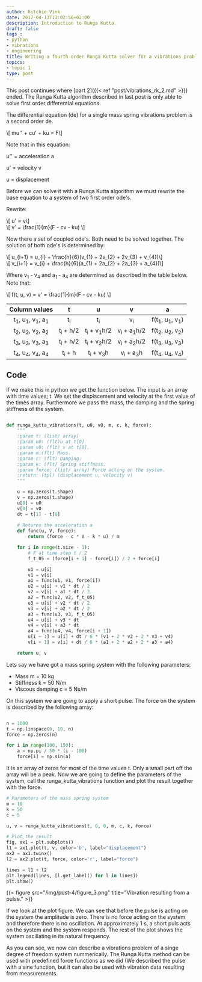 ```yaml
---
author: Ritchie Vink
date: 2017-04-13T13:02:56+02:00
description: Introduction to Runga Kutta.
draft: false
tags :
- python
- vibrations
- engineering
title: Writing a fourth order Runga Kutta solver for a vibrations problem in Python (Part 3)
topics:
- topic 1
type: post
---
```


This post continues where [part 2]({{< ref "post/vibrations_rk_2.md" >}}) ended. The Runga Kutta algorithm described in last post is only able to solve first order differential equations.

The differential equation (de) for a single mass spring vibrations problem is a second order de.

<div>\[ mu'' + cu' + ku = F\] </div>

Note that in this equation:

u'' = acceleration a

u' = velocity v

u = displacement

Before we can solve it with a Runga Kutta algorithm we must rewrite the base equation to a system of two first order ode's.

Rewrite:

<div>\[ u' = v\] </div>
<div>\[ v' = \frac{1}{m}(F - cv - ku) \] </div>

Now there a set of coupled ode's. Both need to be solved together. The solution of both ode's is determined by:

<div>\[ u_{i+1} = u_{i} + \frac{h}{6}(v_{1} + 2v_{2} + 2v_{3} + v_{4})\] </div>
<div>\[ v_{i+1} = v_{i} + \frac{h}{6}(a_{1} + 2a_{2} + 2a_{3} + a_{4})\] </div>

Where v<sub>1</sub> - v<sub>4</sub> and a<sub>1</sub> - a<sub>4</sub> are determined as described in the table below. Note that:

<div>\[ f(t, u, v) = v' = \frac{1}{m}(F - cv - ku) \] </div>

**Column values**|**t**|**u**|**v**|**a**
:-----:|:-----:|:-----:|:-----:|:-----:
t<sub>1</sub>, u<sub>1</sub>, v<sub>1</sub>,  a<sub>1</sub>|t<sub>i</sub>|t<sub>i</sub> |v<sub>i</sub> |f(t<sub>1</sub>, u<sub>1</sub>, v<sub>1</sub>)
t<sub>2</sub>, u<sub>2</sub>, v<sub>2</sub>,  a<sub>2</sub>|t<sub>i</sub> + h/2|t<sub>i</sub>  + v<sub>1</sub>h/2|v<sub>i</sub> + a<sub>1</sub>h/2|f(t<sub>2</sub>, u<sub>2</sub>, v<sub>2</sub>)
t<sub>3</sub>, u<sub>3</sub>, v<sub>3</sub>,  a<sub>3</sub>|t<sub>i</sub> + h/2|t<sub>i</sub>  + v<sub>2</sub>h/2|v<sub>i</sub> + a<sub>2</sub>h/2|f(t<sub>3</sub>, u<sub>3</sub>, v<sub>3</sub>)
t<sub>4</sub>, u<sub>4</sub>, v<sub>4</sub>,  a<sub>4</sub>|t<sub>i</sub> + h|t<sub>i</sub>  + v<sub>3</sub>h|v<sub>i</sub> + a<sub>3</sub>h|f(t<sub>4</sub>, u<sub>4</sub>, v<sub>4</sub>)

## Code

If we make this in python we get the function below. The input is an array with time values; t.
We set the displacement and velocity at the first value of the times array.
Furthermore we pass the mass, the damping and the spring stiffness of the system.


```python

def runga_kutta_vibrations(t, u0, v0, m, c, k, force):
    """
    :param t: (list/ array)
    :param u0: (flt)u at t[0]
    :param v0: (flt) v at t[0].
    :param m:(flt) Mass.
    :param c: (flt) Damping.
    :param k: (flt) Spring stiffness.
    :param force: (list/ array) Force acting on the system.
    :return: (tpl) (displacement u, velocity v)
    """

    u = np.zeros(t.shape)
    v = np.zeros(t.shape)
    u[0] = u0
    v[0] = v0
    dt = t[1] - t[0]
    
    # Returns the acceleration a
    def func(u, V, force):
        return (force - c * V - k * u) / m

    for i in range(t.size - 1):
        # F at time step t / 2
        f_t_05 = (force[i + 1] - force[i]) / 2 + force[i]

        u1 = u[i]
        v1 = v[i]
        a1 = func(u1, v1, force[i])
        u2 = u[i] + v1 * dt / 2
        v2 = v[i] + a1 * dt / 2
        a2 = func(u2, v2, f_t_05)
        u3 = u[i] + v2 * dt / 2
        v3 = v[i] + a2 * dt / 2
        a3 = func(u3, v3, f_t_05)
        u4 = u[i] + v3 * dt
        v4 = v[i] + a3 * dt
        a4 = func(u4, v4, force[i + 1])
        u[i + 1] = u[i] + dt / 6 * (v1 + 2 * v2 + 2 * v3 + v4)
        v[i + 1] = v[i] + dt / 6 * (a1 + 2 * a2 + 2 * a3 + a4)

    return u, v
```

Lets say we have got a mass spring system with the following parameters:

* Mass			m = 10 kg
* Stiffness		k = 50 N/m
* Viscous damping 	c = 5 Ns/m

On this system we are going to apply a short pulse. The force on the system is described by the following array:

```python

n = 1000
t = np.linspace(0, 10, n)
force = np.zeros(n)

for i in range(100, 150):
    a = np.pi / 50 * (i - 100)
    force[i] = np.sin(a)
```

It is an array of zeros for most of the time values t. Only a small part off the array will be a peak. 
Now we are going to define the parameters of the system, call the runga_kutta_vibrations function and plot the result together with the force.

```python
# Parameters of the mass spring system
m = 10
k = 50
c = 5

u, v = runga_kutta_vibrations(t, 0, 0, m, c, k, force)

# Plot the result
fig, ax1 = plt.subplots()
l1 = ax1.plot(t, v, color='b', label="displacement")
ax2 = ax1.twinx()
l2 = ax2.plot(t, force, color='r', label="force")

lines = l1 + l2
plt.legend(lines, [l.get_label() for l in lines])
plt.show()
```

{{< figure src="/img/post-4/figure_3.png" title="Vibration resulting from a pulse." >}}

If we look at the plot figure. We can see that before the pulse is acting on the system the amplitude is zero. There is no force acting on the system and therefore there is no oscillation. At approximately 1 s, a short puls acts on the system and the system responds. The rest of the plot shows the system oscillating in its natural frequency. 

As you can see, we now can describe a vibrations problem of a singe degree of freedom system nummerically. The Runga Kutta method can be used with predefined force functions as we did (We described the pulse with a sine function, but it can also be used with vibration data resulting from measurements. 

<script type="text/javascript" async
  src="https://cdnjs.cloudflare.com/ajax/libs/mathjax/2.7.1/MathJax.js?config=TeX-MML-AM_CHTML">
</script>
